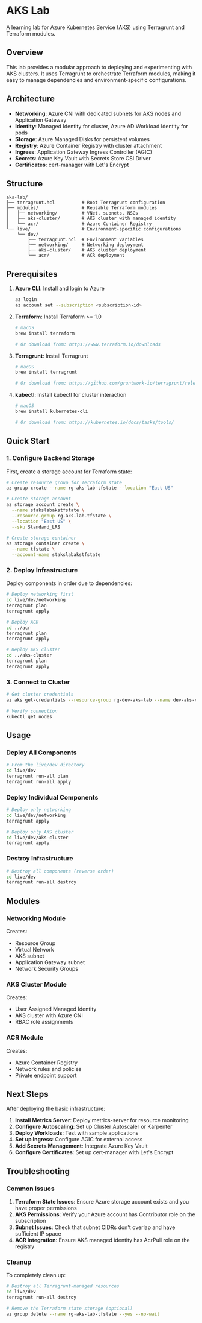 # AKS Lab

A learning lab for Azure Kubernetes Service (AKS) using Terragrunt and Terraform modules.

## Overview

This lab provides a modular approach to deploying and experimenting with AKS clusters. It uses Terragrunt to orchestrate Terraform modules, making it easy to manage dependencies and environment-specific configurations.

## Architecture

- **Networking**: Azure CNI with dedicated subnets for AKS nodes and Application Gateway
- **Identity**: Managed Identity for cluster, Azure AD Workload Identity for pods  
- **Storage**: Azure Managed Disks for persistent volumes
- **Registry**: Azure Container Registry with cluster attachment
- **Ingress**: Application Gateway Ingress Controller (AGIC)
- **Secrets**: Azure Key Vault with Secrets Store CSI Driver
- **Certificates**: cert-manager with Let's Encrypt

## Structure

```
aks-lab/
├── terragrunt.hcl          # Root Terragrunt configuration
├── modules/                # Reusable Terraform modules
│   ├── networking/         # VNet, subnets, NSGs
│   ├── aks-cluster/        # AKS cluster with managed identity
│   └── acr/                # Azure Container Registry
└── live/                   # Environment-specific configurations
    └── dev/
        ├── terragrunt.hcl  # Environment variables
        ├── networking/     # Networking deployment
        ├── aks-cluster/    # AKS cluster deployment
        └── acr/            # ACR deployment
```

## Prerequisites

1. **Azure CLI**: Install and login to Azure
   ```bash
   az login
   az account set --subscription <subscription-id>
   ```

2. **Terraform**: Install Terraform >= 1.0
   ```bash
   # macOS
   brew install terraform
   
   # Or download from: https://www.terraform.io/downloads
   ```

3. **Terragrunt**: Install Terragrunt
   ```bash
   # macOS
   brew install terragrunt
   
   # Or download from: https://github.com/gruntwork-io/terragrunt/releases
   ```

4. **kubectl**: Install kubectl for cluster interaction
   ```bash
   # macOS
   brew install kubernetes-cli
   
   # Or download from: https://kubernetes.io/docs/tasks/tools/
   ```

## Quick Start

### 1. Configure Backend Storage

First, create a storage account for Terraform state:

```bash
# Create resource group for Terraform state
az group create --name rg-aks-lab-tfstate --location "East US"

# Create storage account
az storage account create \
  --name stakslabakstfstate \
  --resource-group rg-aks-lab-tfstate \
  --location "East US" \
  --sku Standard_LRS

# Create storage container
az storage container create \
  --name tfstate \
  --account-name stakslabakstfstate
```

### 2. Deploy Infrastructure

Deploy components in order due to dependencies:

```bash
# Deploy networking first
cd live/dev/networking
terragrunt plan
terragrunt apply

# Deploy ACR
cd ../acr
terragrunt plan  
terragrunt apply

# Deploy AKS cluster
cd ../aks-cluster
terragrunt plan
terragrunt apply
```

### 3. Connect to Cluster

```bash
# Get cluster credentials
az aks get-credentials --resource-group rg-dev-aks-lab --name dev-aks-cluster

# Verify connection
kubectl get nodes
```

## Usage

### Deploy All Components

```bash
# From the live/dev directory
cd live/dev
terragrunt run-all plan
terragrunt run-all apply
```

### Deploy Individual Components

```bash
# Deploy only networking
cd live/dev/networking
terragrunt apply

# Deploy only AKS cluster
cd live/dev/aks-cluster  
terragrunt apply
```

### Destroy Infrastructure

```bash
# Destroy all components (reverse order)
cd live/dev
terragrunt run-all destroy
```

## Modules

### Networking Module

Creates:
- Resource Group
- Virtual Network
- AKS subnet
- Application Gateway subnet  
- Network Security Groups

### AKS Cluster Module

Creates:
- User Assigned Managed Identity
- AKS cluster with Azure CNI
- RBAC role assignments

### ACR Module

Creates:
- Azure Container Registry
- Network rules and policies
- Private endpoint support

## Next Steps

After deploying the basic infrastructure:

1. **Install Metrics Server**: Deploy metrics-server for resource monitoring
2. **Configure Autoscaling**: Set up Cluster Autoscaler or Karpenter
3. **Deploy Workloads**: Test with sample applications
4. **Set up Ingress**: Configure AGIC for external access
5. **Add Secrets Management**: Integrate Azure Key Vault
6. **Configure Certificates**: Set up cert-manager with Let's Encrypt

## Troubleshooting

### Common Issues

1. **Terraform State Issues**: Ensure Azure storage account exists and you have proper permissions
2. **AKS Permissions**: Verify your Azure account has Contributor role on the subscription
3. **Subnet Issues**: Check that subnet CIDRs don't overlap and have sufficient IP space
4. **ACR Integration**: Ensure AKS managed identity has AcrPull role on the registry

### Cleanup

To completely clean up:

```bash
# Destroy all Terragrunt-managed resources
cd live/dev
terragrunt run-all destroy

# Remove the Terraform state storage (optional)
az group delete --name rg-aks-lab-tfstate --yes --no-wait